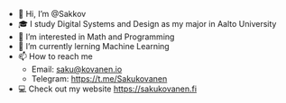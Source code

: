 - 👋 Hi, I’m @Sakkov
- 🎓 I study Digital Systems and Design as my major in Aalto University
- 👀 I’m interested in Math and Programming 
- 🌱 I’m currently lerning Machine Learning
- 📫 How to reach me 
   - Email: saku@kovanen.io 
   - Telegram: https://t.me/Sakukovanen
- 💻 Check out my website https://sakukovanen.fi
